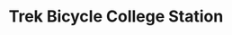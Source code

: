 ---
title: "Trek Bicycle College Station"
url: /college-station/trek-bicycle-college-station/
shop: bicycle
---